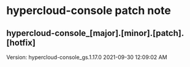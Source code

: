 # hypercloud-console patch note
## hypercloud-console_[major].[minor].[patch].[hotfix]
Version: hypercloud-console_gs.1.17.0
2021-09-30  12:09:02 AM
